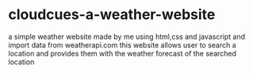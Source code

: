 # cloudcues-a-weather-website
a simple weather website made by me using html,css and javascript and import data from weatherapi.com this website allows user to search a location and provides them with the weather forecast of the searched location
